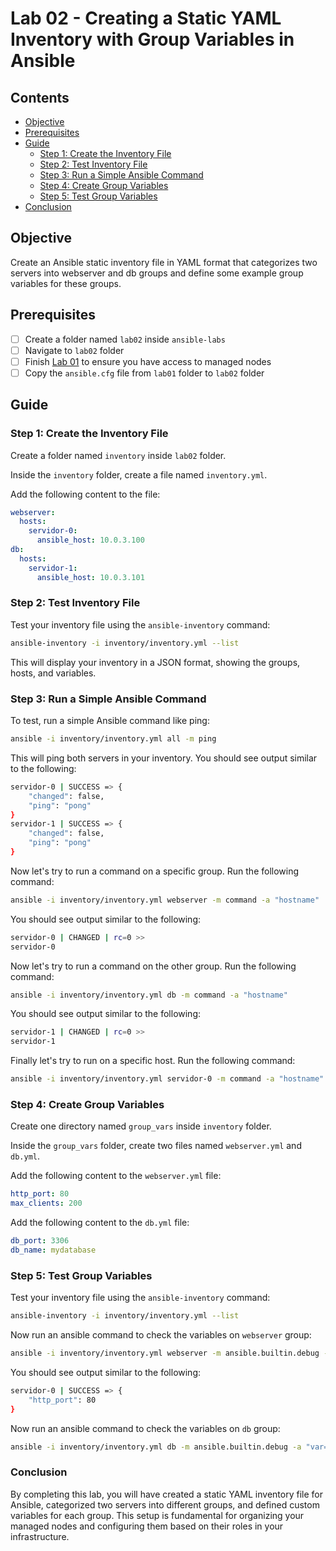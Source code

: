 # Lab 02 - Creating a Static YAML Inventory with Group Variables in Ansible

## Contents

- [Objective](#objective)
- [Prerequisites](#prerequisites)
- [Guide](#guide)
  - [Step 1: Create the Inventory File](#step-1-create-the-inventory-file)
  - [Step 2: Test Inventory File](#step-2-test-inventory-file)
  - [Step 3: Run a Simple Ansible Command](#step-3-run-a-simple-ansible-command)
  - [Step 4: Create Group Variables](#step-4-create-group-variables)
  - [Step 5: Test Group Variables](#step-5-test-group-variables)
- [Conclusion](#conclusion)

## Objective

Create an Ansible static inventory file in YAML format that categorizes two servers into webserver and db groups and define some example group variables for these groups.

## Prerequisites

- [ ] Create a folder named `lab02` inside `ansible-labs`
- [ ] Navigate to `lab02` folder
- [ ] Finish [Lab 01](lab02.md) to ensure you have access to managed nodes
- [ ] Copy the `ansible.cfg` file from `lab01` folder to `lab02` folder

## Guide

### Step 1: Create the Inventory File

Create a folder named `inventory` inside `lab02` folder.

Inside the `inventory` folder, create a file named `inventory.yml`.

Add the following content to the file:

```yaml
webserver:
  hosts:
    servidor-0:
      ansible_host: 10.0.3.100
db:
  hosts:
    servidor-1:
      ansible_host: 10.0.3.101
```

### Step 2: Test Inventory File

Test your inventory file using the `ansible-inventory` command:

```bash
ansible-inventory -i inventory/inventory.yml --list
```

This will display your inventory in a JSON format, showing the groups, hosts, and variables.

### Step 3: Run a Simple Ansible Command

To test, run a simple Ansible command like ping:

```bash
ansible -i inventory/inventory.yml all -m ping
```

This will ping both servers in your inventory. You should see output similar to the following:

```bash
servidor-0 | SUCCESS => {
    "changed": false,
    "ping": "pong"
}
servidor-1 | SUCCESS => {
    "changed": false,
    "ping": "pong"
}
```

Now let's try to run a command on a specific group. Run the following command:

```bash
ansible -i inventory/inventory.yml webserver -m command -a "hostname"
```

You should see output similar to the following:

```bash
servidor-0 | CHANGED | rc=0 >>
servidor-0
```

Now let's try to run a command on the other group. Run the following command:

```bash
ansible -i inventory/inventory.yml db -m command -a "hostname"
```

You should see output similar to the following:

```bash
servidor-1 | CHANGED | rc=0 >>
servidor-1
```

Finally let's try to run on a specific host. Run the following command:

```bash
ansible -i inventory/inventory.yml servidor-0 -m command -a "hostname"
```

### Step 4: Create Group Variables

Create one directory named `group_vars` inside `inventory` folder.

Inside the `group_vars` folder, create two files named `webserver.yml` and `db.yml`.

Add the following content to the `webserver.yml` file:

```yaml
http_port: 80
max_clients: 200
```

Add the following content to the `db.yml` file:

```yaml
db_port: 3306
db_name: mydatabase
```

### Step 5: Test Group Variables

Test your inventory file using the `ansible-inventory` command:

```bash
ansible-inventory -i inventory/inventory.yml --list
```

Now run an ansible command to check the variables on `webserver` group:

```bash
ansible -i inventory/inventory.yml webserver -m ansible.builtin.debug -a "var=http_port"
```

You should see output similar to the following:

```bash
servidor-0 | SUCCESS => {
    "http_port": 80
}
```

Now run an ansible command to check the variables on `db` group:

```bash
ansible -i inventory/inventory.yml db -m ansible.builtin.debug -a "var=db_port"
```

### Conclusion

By completing this lab, you will have created a static YAML inventory file for Ansible, categorized two servers into different groups, and defined custom variables for each group.
This setup is fundamental for organizing your managed nodes and configuring them based on their roles in your infrastructure.
